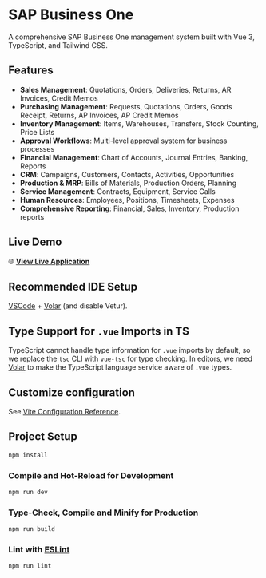 # SAP Business One

A comprehensive SAP Business One management system built with Vue 3, TypeScript, and Tailwind CSS.

## Features

- **Sales Management**: Quotations, Orders, Deliveries, Returns, AR Invoices, Credit Memos
- **Purchasing Management**: Requests, Quotations, Orders, Goods Receipt, Returns, AP Invoices, AP Credit Memos
- **Inventory Management**: Items, Warehouses, Transfers, Stock Counting, Price Lists
- **Approval Workflows**: Multi-level approval system for business processes
- **Financial Management**: Chart of Accounts, Journal Entries, Banking, Reports
- **CRM**: Campaigns, Customers, Contacts, Activities, Opportunities
- **Production & MRP**: Bills of Materials, Production Orders, Planning
- **Service Management**: Contracts, Equipment, Service Calls
- **Human Resources**: Employees, Positions, Timesheets, Expenses
- **Comprehensive Reporting**: Financial, Sales, Inventory, Production reports

## Live Demo

🌐 **[View Live Application](https://jay-ulomi.github.io/SAP-F/)**

## Recommended IDE Setup

[VSCode](https://code.visualstudio.com/) + [Volar](https://marketplace.visualstudio.com/items?itemName=Vue.volar) (and disable Vetur).

## Type Support for `.vue` Imports in TS

TypeScript cannot handle type information for `.vue` imports by default, so we replace the `tsc` CLI with `vue-tsc` for type checking. In editors, we need [Volar](https://marketplace.visualstudio.com/items?itemName=Vue.volar) to make the TypeScript language service aware of `.vue` types.

## Customize configuration

See [Vite Configuration Reference](https://vite.dev/config/).

## Project Setup

```sh
npm install
```

### Compile and Hot-Reload for Development

```sh
npm run dev
```

### Type-Check, Compile and Minify for Production

```sh
npm run build
```

### Lint with [ESLint](https://eslint.org/)

```sh
npm run lint
```
